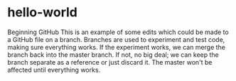 # hello-world
Beginning GitHub
This is an example of some edits which could be made to a GitHub file on a branch.
Branches are used to experiment and test code, making sure everything works.
If the experiment works, we can merge the branch back into the master branch.
If not, no big deal; we can keep the branch separate as a reference or just discard it.
The master won't be affected until everything works.
